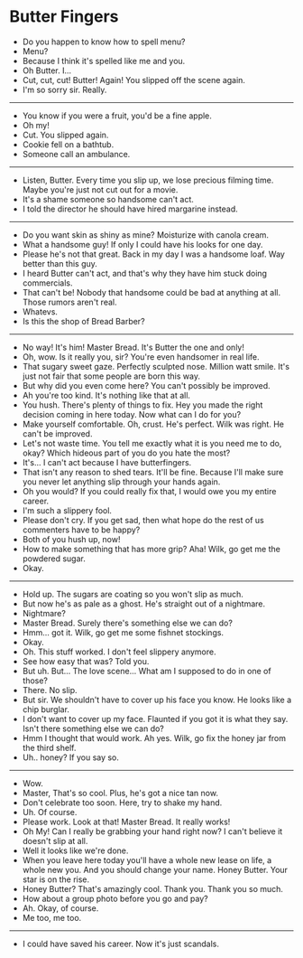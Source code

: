 # Butter Fingers

- Do you happen to know how to spell menu?
- Menu?
- Because I think it's spelled like me and you.
- Oh Butter. I...
- Cut, cut, cut! Butter! Again! You slipped off the scene again.
- I'm so sorry sir. Really.
* * *
- You know if you were a fruit, you'd be a fine apple.
- Oh my!
- Cut. You slipped again.
- Cookie fell on a bathtub.
- Someone call an ambulance.
* * *
- Listen, Butter. Every time you slip up, we lose precious filming time. Maybe you're just not cut out for a movie.
- It's a shame someone so handsome can't act.
- I told the director he should have hired margarine instead.
* * *
- Do you want skin as shiny as mine? Moisturize with canola cream.
- What a handsome guy! If only I could have his looks for one day.
- Please he's not that great. Back in my day I was a handsome loaf. Way better than this guy.
- I heard Butter can't act, and that's why they have him stuck doing commercials.
- That can't be! Nobody that handsome could be bad at anything at all. Those rumors aren't real.
- Whatevs.
- Is this the shop of Bread Barber?
* * *
- No way! It's him! Master Bread. It's Butter the one and only!
- Oh, wow. Is it really you, sir? You're even handsomer in real life.
- That sugary sweet gaze. Perfectly sculpted nose. Million watt smile. It's just not fair that some people are born this way.
- But why did you even come here? You can't possibly be improved.
- Ah you're too kind. It's nothing like that at all.
- You hush. There's plenty of things to fix. Hey you made the right decision coming in here today. Now what can I do for you?
- Make yourself comfortable. Oh, crust. He's perfect. Wilk was right. He can't be improved.
- Let's not waste time. You tell me exactly what it is you need me to do, okay? Which hideous part of you do you hate the most?
- It's... I can't act because I have butterfingers.
- That isn't any reason to shed tears. It'll be fine. Because I'll make sure you never let anything slip through your hands again.
- Oh you would? If you could really fix that, I would owe you my entire career.
- I'm such a slippery fool.
- Please don't cry. If you get sad, then what hope do the rest of us commenters have to be happy?
- Both of you hush up, now!
- How to make something that has more grip? Aha! Wilk, go get me the powdered sugar.
- Okay.
* * *
- Hold up. The sugars are coating so you won't slip as much.
- But now he's as pale as a ghost. He's straight out of a nightmare.
- Nightmare?
- Master Bread. Surely there's something else we can do?
- Hmm... got it. Wilk, go get me some fishnet stockings.
- Okay.
- Oh. This stuff worked. I don't feel slippery anymore.
- See how easy that was? Told you.
- But uh. But... The love scene... What am I supposed to do in one of those?
- There. No slip.
- But sir. We shouldn't have to cover up his face you know. He looks like a chip burglar.
- I don't want to cover up my face. Flaunted if you got it is what they say. Isn't there something else we can do?
- Hmm I thought that would work. Ah yes. Wilk, go fix the honey jar from the third shelf.
- Uh.. honey? If you say so.
* * *
- Wow.
- Master, That's so cool. Plus, he's got a nice tan now.
- Don't celebrate too soon. Here, try to shake my hand.
- Uh. Of course.
- Please work. Look at that! Master Bread. It really works!
- Oh My! Can I really be grabbing your hand right now? I can't believe it doesn't slip at all.
- Well it looks like we're done.
- When you leave here today you'll have a whole new lease on life, a whole new you. And you should change your name. Honey Butter. Your star is on the rise.
- Honey Butter? That's amazingly cool. Thank you. Thank you so much.
- How about a group photo before you go and pay?
- Ah. Okay, of course.
- Me too, me too.
* * *
- I could have saved his career. Now it's just scandals.

